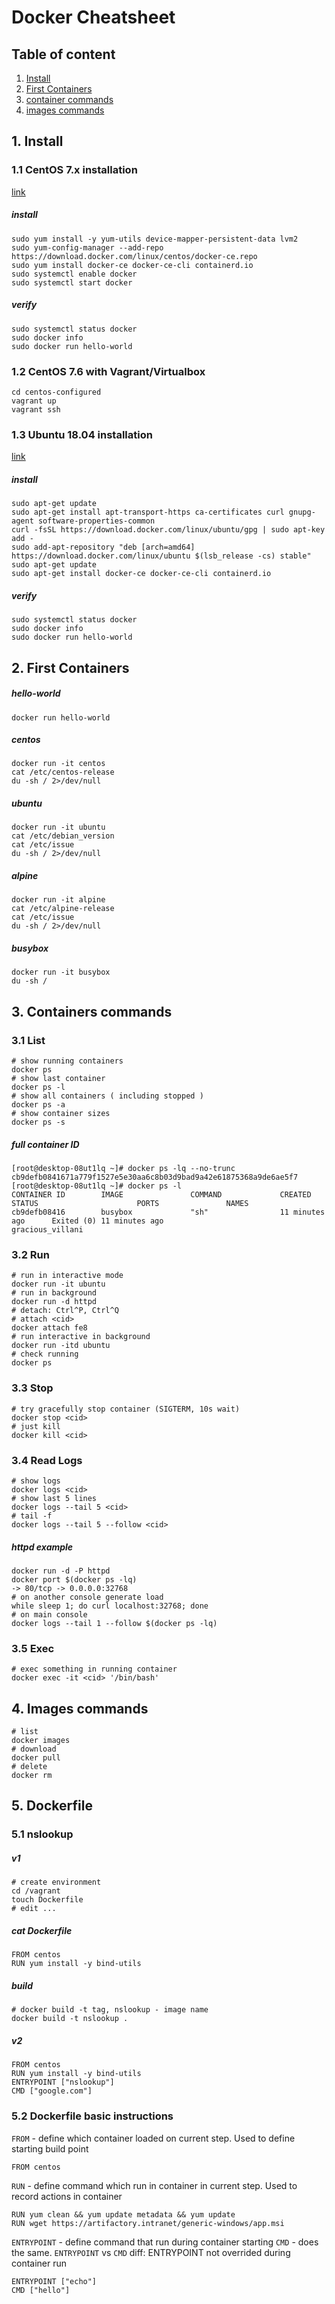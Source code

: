 Docker Cheatsheet
===
Table of content
---
1. [Install](#1-install)
2. [First Containers](#2-first-containers)
3. [container commands](#3-container-commands)
4. [images commands](#4-images-commands)

## 1. Install

### 1.1 CentOS 7.x installation
[link](https://docs.docker.com/install/linux/docker-ce/centos/)
##### install
```
sudo yum install -y yum-utils device-mapper-persistent-data lvm2
sudo yum-config-manager --add-repo https://download.docker.com/linux/centos/docker-ce.repo
sudo yum install docker-ce docker-ce-cli containerd.io
sudo systemctl enable docker
sudo systemctl start docker
```
##### verify
```
sudo systemctl status docker
sudo docker info
sudo docker run hello-world
```
### 1.2 CentOS 7.6 with Vagrant/Virtualbox
```
cd centos-configured
vagrant up
vagrant ssh
```
### 1.3 Ubuntu 18.04 installation
[link](https://docs.docker.com/install/linux/docker-ce/ubuntu/)
##### install
```
sudo apt-get update
sudo apt-get install apt-transport-https ca-certificates curl gnupg-agent software-properties-common
curl -fsSL https://download.docker.com/linux/ubuntu/gpg | sudo apt-key add -
sudo add-apt-repository "deb [arch=amd64] https://download.docker.com/linux/ubuntu $(lsb_release -cs) stable"
sudo apt-get update
sudo apt-get install docker-ce docker-ce-cli containerd.io
```
##### verify
```
sudo systemctl status docker
sudo docker info
sudo docker run hello-world
```
## 2. First Containers
##### hello-world
```
docker run hello-world
```
##### centos
```
docker run -it centos
cat /etc/centos-release
du -sh / 2>/dev/null
```
##### ubuntu
```
docker run -it ubuntu
cat /etc/debian_version
cat /etc/issue
du -sh / 2>/dev/null
```
##### alpine
```
docker run -it alpine
cat /etc/alpine-release
cat /etc/issue
du -sh / 2>/dev/null
```
##### busybox
```
docker run -it busybox
du -sh /
```
## 3. Containers commands
### 3.1 List
```
# show running containers
docker ps
# show last container
docker ps -l
# show all containers ( including stopped )
docker ps -a
# show container sizes
docker ps -s
```
##### full container ID
```
[root@desktop-08ut1lq ~]# docker ps -lq --no-trunc
cb9defb0841671a779f1527e5e30aa6c8b03d9bad9a42e61875368a9de6ae5f7
[root@desktop-08ut1lq ~]# docker ps -l
CONTAINER ID        IMAGE               COMMAND             CREATED             STATUS                      PORTS               NAMES
cb9defb08416        busybox             "sh"                11 minutes ago      Exited (0) 11 minutes ago                       gracious_villani
```
### 3.2 Run
```
# run in interactive mode
docker run -it ubuntu
# run in background
docker run -d httpd
# detach: Ctrl^P, Ctrl^Q
# attach <cid>
docker attach fe8
# run interactive in background
docker run -itd ubuntu
# check running
docker ps
```
### 3.3 Stop
```
# try gracefully stop container (SIGTERM, 10s wait)
docker stop <cid>
# just kill
docker kill <cid>
```
### 3.4 Read Logs
```
# show logs
docker logs <cid>
# show last 5 lines
docker logs --tail 5 <cid>
# tail -f
docker logs --tail 5 --follow <cid>
```
##### httpd example
```
docker run -d -P httpd
docker port $(docker ps -lq)
-> 80/tcp -> 0.0.0.0:32768
# on another console generate load
while sleep 1; do curl localhost:32768; done
# on main console
docker logs --tail 1 --follow $(docker ps -lq)
```
### 3.5 Exec
```
# exec something in running container
docker exec -it <cid> '/bin/bash'
```
## 4. Images commands
```
# list
docker images
# download
docker pull
# delete
docker rm
```
## 5. Dockerfile
### 5.1 nslookup
##### v1
```
# create environment
cd /vagrant
touch Dockerfile
# edit ...
```
##### cat Dockerfile
```
FROM centos
RUN yum install -y bind-utils
```
##### build
```
# docker build -t tag, nslookup - image name
docker build -t nslookup .
```
##### v2
```
FROM centos
RUN yum install -y bind-utils
ENTRYPOINT ["nslookup"]
CMD ["google.com"]
```
### 5.2 Dockerfile basic instructions
`FROM` - define which container loaded on current step. Used to define starting build point
```
FROM centos
```
`RUN` - define command which run in container in current step. Used to record actions in container
```
RUN yum clean && yum update metadata && yum update
RUN wget https://artifactory.intranet/generic-windows/app.msi
```
`ENTRYPOINT` - define command that run during container starting
`CMD` - does the same.
`ENTRYPOINT` vs `CMD` diff: ENTRYPOINT not overrided during container run
```
ENTRYPOINT ["echo"]
CMD ["hello"]
```
